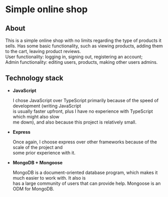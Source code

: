 # Simple online shop

## About

This is a simple online shop with no limits regarding the type of products it sells.
Has some basic functionality, such as viewing products, adding them to the cart, leaving product reviews.  
User functionality: logging in, signing out, registering an account;  
Admin functionality: editing users, products, making other users admins.

## Technology stack

- **JavaScript**

  I chose JavaScript over TypeScript primarily because of the speed of development (writing JavaScript  
  is usually faster upfront, plus I have no experience with TypeScript which might also slow  
  me down), and also because this project is relatively small.

- **Express**

  Once again, I choose express over other frameworks because of the scale of the project and  
  some prior experience with it.

- **MongoDB + Mongoose**

  MongoDB is a document-oriented database program, which makes it much easier to work with. It also is  
  has a large community of users that can provide help. Mongoose is an ODM for MongoDB.
